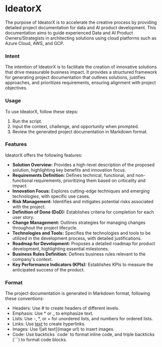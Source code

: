 # IdeatorX
The purpose of IdeatorX is to accelerate the creative process by providing detailed project documentation for data and AI product development. This documentation aims to guide experienced Data and AI Product Owners/Strategists in architecting solutions using cloud platforms such as Azure Cloud, AWS, and GCP.

### Intent
The intention of IdeatorX is to facilitate the creation of innovative solutions that drive measurable business impact. It provides a structured framework for generating project documentation that outlines solutions, justifies approaches, and prioritizes requirements, ensuring alignment with project objectives.

### Usage
To use IdeatorX, follow these steps:
1. Run the script.
2. Input the context, challenge, and opportunity when prompted.
3. Review the generated project documentation in Markdown format.

### Features
IdeatorX offers the following features:
- **Solution Overview:** Provides a high-level description of the proposed solution, highlighting key benefits and innovation focus.
- **Requirements Definition:** Defines technical, functional, and non-functional requirements, prioritizing them based on criticality and impact.
- **Innovation Focus:** Explores cutting-edge techniques and emerging technologies, with specific use cases.
- **Risk Management:** Identifies and mitigates potential risks associated with the project.
- **Definition of Done (DoD):** Establishes criteria for completion for each user story.
- **Change Management:** Outlines strategies for managing changes throughout the project lifecycle.
- **Technologies and Tools:** Specifies the technologies and tools to be utilized in the development process, with detailed justifications.
- **Roadmap for Development:** Proposes a detailed roadmap for product development, highlighting essential milestones.
- **Business Rules Definition:** Defines business rules relevant to the company's context.
- **Key Performance Indicators (KPIs):** Establishes KPIs to measure the anticipated success of the product.

### Format
The project documentation is generated in Markdown format, following these conventions:
- Headers: Use # to create headers of different levels.
- Emphasis: Use * or _ to emphasize text.
- Lists: Use -, *, or + for unordered lists, and numbers for ordered lists.
- Links: Use [text](url) to create hyperlinks.
- Images: Use ![alt text](image url) to insert images.
- Code: Use backticks \`code\` to format inline code, and triple backticks (\`\`\`) to format code blocks.
